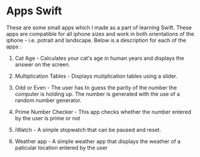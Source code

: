 # Apps Swift

These are some small apps which I made as a part of learning Swift. These apps are compatible for all iphone sizes and work in both orientations of the iphone - i.e. potrait and landscape. Below is a description for each of the apps :

1. Cat Age - Calculates your cat's age in human years and displays the answer on the screen.

2. Multiplication Tables - Displays mutiplication tables using a slider.

3. Odd or Even - The user has to guess the parity of the number the computer is holding up. The number is generated with the use of a random number generator.

4. Prime Number Checker - This app checks whether the number entered by the user is prime or not

5. iWatch - A simple stopwatch that can be paused and reset.

6. Weather app - A simple weather app that displays the weather of a paticular location entered by the user 
